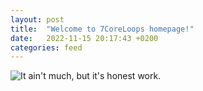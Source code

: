 ```yaml
---
layout: post
title:  "Welcome to 7CoreLoops homepage!"
date:   2022-11-15 20:17:43 +0200
categories: feed
---
```

![It ain't much, but it's honest work.](https://cdn.80.lv/api/upload/content/98/6209e317a1733.jpg)